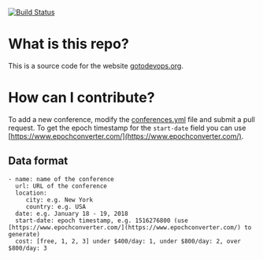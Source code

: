 [![Build Status](https://travis-ci.org/finspin/gotodevops.org.svg?branch=master)](https://travis-ci.org/finspin/gotodevops.org)

# What is this repo?

This is a source code for the website [gotodevops.org](http://www.gotodevops.org).

# How can I contribute?

To add a new conference, modify the [conferences.yml](https://github.com/finspin/gotodevops.org/blob/master/_data/conferences.yml) file and submit a pull request. To get the epoch timestamp for the `start-date` field you can use [https://www.epochconverter.com/](https://www.epochconverter.com/).

## Data format

```
- name: name of the conference
  url: URL of the conference
  location:
     city: e.g. New York
     country: e.g. USA
  date: e.g. January 18 - 19, 2018
  start-date: epoch timestamp, e.g. 1516276800 (use [https://www.epochconverter.com/](https://www.epochconverter.com/) to generate)
  cost: [free, 1, 2, 3] under $400/day: 1, under $800/day: 2, over $800/day: 3
```
